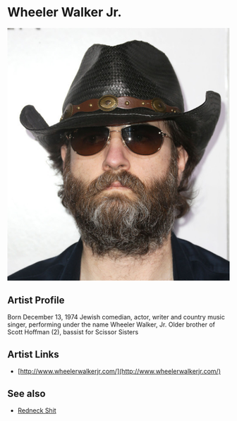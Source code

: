 # Wheeler Walker Jr.

![](../../assets/artists/Wheeler_Walker_Jr.png)

## Artist Profile

Born December 13, 1974
Jewish comedian, actor, writer and country music singer, performing under the name Wheeler Walker, Jr.
Older brother of Scott Hoffman (2), bassist for Scissor Sisters

## Artist Links

- [http://www.wheelerwalkerjr.com/](http://www.wheelerwalkerjr.com/)


## See also

- [Redneck Shit](Redneck_Shit.md)

